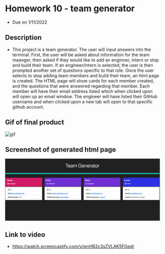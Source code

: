 # Homework 10 - team generator
* Due on 1/11/2022


## Description
* This project is a team generator.  The user will input answers into the terminal.  First, the user will be asked about information for the team maanger, then asked if they would like to add an enginner, intern or stop and build their team.  If an engineer/intern is selected, the user is then prompted another set of questions specific to that role.  Once the user selects to stop adding team members and build their team, an html page is created.  The HTML page will show cards for each member created, and the questions that were answered regarding that member.  Each member will have their email address listed which when clicked upon will open up an email window.  The engineer will have listed their GitHub username and when clicked upon a new tab will open to that specific github account.  


## Gif of final product
![gif](Team-generator.gif)

## Screenshot of generated html page
![screenshot](ss-team-generator.png)


## Link to video
* https://watch.screencastify.com/v/ienHB2c3sZVLAK5FGedr
